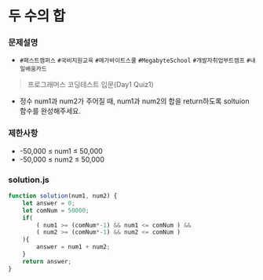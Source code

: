 # 두 수의 합

### 문제설명
* `#패스트캠퍼스` `#국비지원교육` `#메가바이트스쿨` `#MegabyteSchool` `#개발자취업부트캠프` `#내일배움카드`
> 프로그래머스 코딩테스트 입문(Day1 Quiz1)

* 정수 num1과 num2가 주어질 때, num1과 num2의 합을 return하도록 soltuion 함수를 완성해주세요.

### 제한사항
* -50,000 ≤ num1 ≤ 50,000
* -50,000 ≤ num2 ≤ 50,000

### solution.js
```javascript
function solution(num1, num2) {
    let answer = 0;
    let comNum = 50000;
    if(
        ( num1 >= (comNum*-1) && num1 <= comNum ) &&
        ( num2 >= (comNum*-1) && num2 <= comNum )
    ){
        answer = num1 + num2;
    }
    return answer;
}
```

